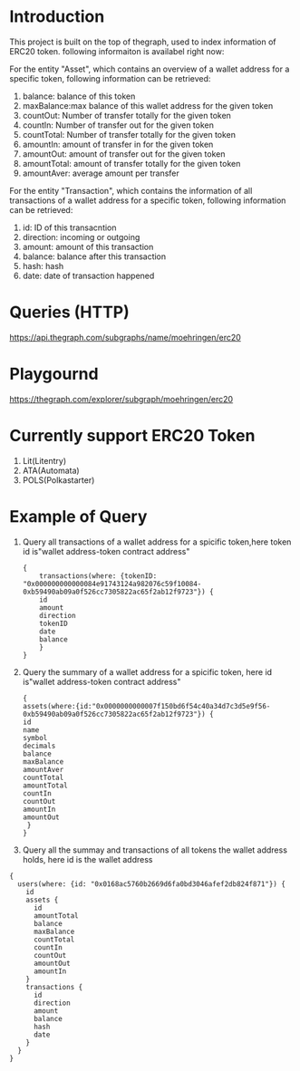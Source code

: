 # Introduction
This project is built on the top of thegraph, used to index information of ERC20 token. 
following informaiton is availabel right now: 

For the entity "Asset", which contains an overview of a wallet address for a specific token,  following information can be retrieved:
1. balance: balance of this token
2. maxBalance:max balance of this wallet address for the given token
3. countOut: Number of transfer totally for the given token
4. countIn: Number of transfer out for the given token
5. countTotal: Number of transfer totally for the given token
6. amountIn: amount of transfer in for the given token
7. amountOut: amount of transfer out for the given token
8. amountTotal: amount of transfer totally for the given token
9. amountAver: average amount per transfer

For the entity "Transaction", which contains the information of all transactions of a wallet address for a specific token,  following information can be retrieved:

1. id: ID of this transacntion
2. direction: incoming or outgoing
3. amount: amount of this transaction
4. balance: balance after this transaction 
5. hash: hash 
6. date: date of transaction happened 


# Queries (HTTP)
https://api.thegraph.com/subgraphs/name/moehringen/erc20

# Playgournd 
https://thegraph.com/explorer/subgraph/moehringen/erc20

# Currently support ERC20 Token
1. Lit(Litentry)
2. ATA(Automata)
3. POLS(Polkastarter)

# Example of Query
1. Query all transactions of a wallet address for a spicific token,here token id is"wallet address-token contract address"
    ```
    {
        transactions(where: {tokenID: "0x000000000000084e91743124a982076c59f10084-0xb59490ab09a0f526cc7305822ac65f2ab12f9723"}) {
        id
        amount
        direction
        tokenID
        date
        balance
        }
    }
    ```

2. Query the summary of a wallet address for a spicific token, here  id is"wallet address-token contract address"
    ```
    {
    assets(where:{id:"0x0000000000007f150bd6f54c40a34d7c3d5e9f56-0xb59490ab09a0f526cc7305822ac65f2ab12f9723"}) {
    id
    name
    symbol
    decimals
    balance
    maxBalance
    amountAver
    countTotal
    amountTotal
    countIn
    countOut
    amountIn
    amountOut
     }
    }
    ```

3. Query all the summay and transactions of all tokens the wallet address holds, here id is the wallet address
  

```  
{
  users(where: {id: "0x0168ac5760b2669d6fa0bd3046afef2db824f871"}) {
    id
    assets {
      id
      amountTotal
      balance
      maxBalance
      countTotal
      countIn
      countOut
      amountOut
      amountIn
    }
    transactions {
      id
      direction
      amount
      balance
      hash
      date
    }
  }
}
```
